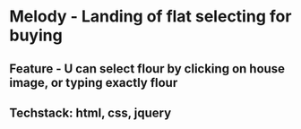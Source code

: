 # Melody - Landing of flat selecting for buying
## Feature - U can select flour by clicking on house image, or typing exactly flour
## Techstack: html, css, jquery
